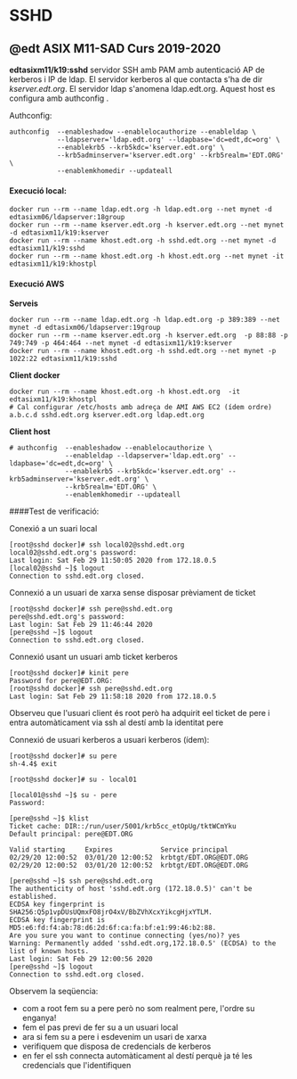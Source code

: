# SSHD
## @edt ASIX M11-SAD Curs 2019-2020


**edtasixm11/k19:sshd** servidor SSH  amb PAM amb autenticació AP de  kerberos i IP de ldap.
  El servidor kerberos al que contacta s'ha de dir *kserver.edt.org*. El servidor ldap
  s'anomena ldap.edt.org. Aquest host es configura amb authconfig .
  
Authconfig:
```
authconfig  --enableshadow --enablelocauthorize --enableldap \
            --ldapserver='ldap.edt.org' --ldapbase='dc=edt,dc=org' \
            --enablekrb5 --krb5kdc='kserver.edt.org' \
            --krb5adminserver='kserver.edt.org' --krb5realm='EDT.ORG' \
            --enablemkhomedir --updateall
```

#### Execució local:
```
docker run --rm --name ldap.edt.org -h ldap.edt.org --net mynet -d edtasixm06/ldapserver:18group
docker run --rm --name kserver.edt.org -h kserver.edt.org --net mynet -d edtasixm11/k19:kserver
docker run --rm --name khost.edt.org -h sshd.edt.org --net mynet -d edtasixm11/k19:sshd
docker run --rm --name khost.edt.org -h khost.edt.org --net mynet -it edtasixm11/k19:khostpl
```

#### Execució AWS
**Serveis**
```
docker run --rm --name ldap.edt.org -h ldap.edt.org -p 389:389 --net mynet -d edtasixm06/ldapserver:19group
docker run --rm --name kserver.edt.org -h kserver.edt.org  -p 88:88 -p 749:749 -p 464:464 --net mynet -d edtasixm11/k19:kserver
docker run --rm --name khost.edt.org -h sshd.edt.org --net mynet -p 1022:22 edtasixm11/k19:sshd
```
**Client docker**
```
docker run --rm --name khost.edt.org -h khost.edt.org  -it edtasixm11/k19:khostpl
# Cal configurar /etc/hosts amb adreça de AMI AWS EC2 (ídem ordre)
a.b.c.d sshd.edt.org kserver.edt.org ldap.edt.org
```
**Client host**
```
# authconfig  --enableshadow --enablelocauthorize \
              --enableldap --ldapserver='ldap.edt.org' --ldapbase='dc=edt,dc=org' \
              --enablekrb5 --krb5kdc='kserver.edt.org' --krb5adminserver='kserver.edt.org' \
              --krb5realm='EDT.ORG' \
              --enablemkhomedir --updateall
```


####Test de verificació:

Conexió a un suari local
```
[root@sshd docker]# ssh local02@sshd.edt.org
local02@sshd.edt.org's password: 
Last login: Sat Feb 29 11:50:05 2020 from 172.18.0.5
[local02@sshd ~]$ logout
Connection to sshd.edt.org closed.
```

Connexió a un usuari de xarxa
sense disposar prèviament de ticket
```
[root@sshd docker]# ssh pere@sshd.edt.org
pere@sshd.edt.org's password: 
Last login: Sat Feb 29 11:46:44 2020
[pere@sshd ~]$ logout
Connection to sshd.edt.org closed.
```

Connexió usant un usuari amb ticket kerberos
```
[root@sshd docker]# kinit pere
Password for pere@EDT.ORG: 
[root@sshd docker]# ssh pere@sshd.edt.org
Last login: Sat Feb 29 11:58:18 2020 from 172.18.0.5
```
Observeu que l'usuari client és root però ha adquirit eel ticket de pere
i entra automàticament via ssh al destí amb la identitat pere

Connexió de usuari kerberos a usuari kerberos (ídem):
```
[root@sshd docker]# su pere
sh-4.4$ exit

[root@sshd docker]# su - local01

[local01@sshd ~]$ su - pere
Password: 

[pere@sshd ~]$ klist
Ticket cache: DIR::/run/user/5001/krb5cc_etOpUg/tktWCmYku
Default principal: pere@EDT.ORG

Valid starting     Expires            Service principal
02/29/20 12:00:52  03/01/20 12:00:52  krbtgt/EDT.ORG@EDT.ORG
02/29/20 12:00:52  03/01/20 12:00:52  krbtgt/EDT.ORG@EDT.ORG

[pere@sshd ~]$ ssh pere@sshd.edt.org
The authenticity of host 'sshd.edt.org (172.18.0.5)' can't be established.
ECDSA key fingerprint is SHA256:Q5p1vpDUsUQmxFO8jrO4xV/BbZVhXcxYikcgHjxYTLM.
ECDSA key fingerprint is MD5:e6:fd:f4:ab:78:d6:2d:6f:ca:fa:bf:e1:99:46:b2:88.
Are you sure you want to continue connecting (yes/no)? yes
Warning: Permanently added 'sshd.edt.org,172.18.0.5' (ECDSA) to the list of known hosts.
Last login: Sat Feb 29 12:00:56 2020
[pere@sshd ~]$ logout
Connection to sshd.edt.org closed.
```

Observem la seqüencia:
 * com a root fem su a pere però no som realment pere, l'ordre su enganya!
 * fem el pas previ de fer su a un usuari local
 * ara si fem su a pere i esdevenim un usari de xarxa
 * verifiquem que disposa de credencials de kerberos
 * en fer el ssh connecta automàticament al destí perquè ja té les credencials que 
   l'identifiquen
